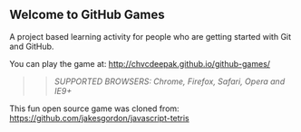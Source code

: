 ## Welcome to GitHub Games

A project based learning activity for people who are getting started with Git and GitHub.

You can play the game at: http://chvcdeepak.github.io/github-games/

>> _*SUPPORTED BROWSERS*: Chrome, Firefox, Safari, Opera and IE9+_

This fun open source game was cloned from: https://github.com/jakesgordon/javascript-tetris
